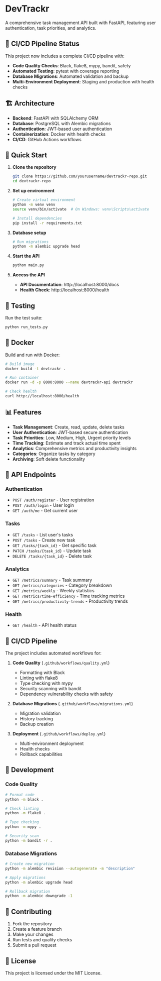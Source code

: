 # DevTrackr

A comprehensive task management API built with FastAPI, featuring user authentication, task priorities, and analytics.

## 🚀 **CI/CD Pipeline Status**

This project now includes a complete CI/CD pipeline with:
- **Code Quality Checks**: Black, flake8, mypy, bandit, safety
- **Automated Testing**: pytest with coverage reporting
- **Database Migrations**: Automated validation and backup
- **Multi-Environment Deployment**: Staging and production with health checks

## 🏗️ **Architecture**

- **Backend**: FastAPI with SQLAlchemy ORM
- **Database**: PostgreSQL with Alembic migrations
- **Authentication**: JWT-based user authentication
- **Containerization**: Docker with health checks
- **CI/CD**: GitHub Actions workflows

## 🚀 **Quick Start**

1. **Clone the repository**
   ```bash
   git clone https://github.com/yourusername/devtrackr-repo.git
   cd devtrackr-repo
   ```

2. **Set up environment**
   ```bash
   # Create virtual environment
   python -m venv venv
   source venv/bin/activate  # On Windows: venv\Scripts\activate
   
   # Install dependencies
   pip install -r requirements.txt
   ```

3. **Database setup**
   ```bash
   # Run migrations
   python -m alembic upgrade head
   ```

4. **Start the API**
   ```bash
   python main.py
   ```

5. **Access the API**
   - **API Documentation**: http://localhost:8000/docs
   - **Health Check**: http://localhost:8000/health

## 🧪 **Testing**

Run the test suite:
```bash
python run_tests.py
```

## 🐳 **Docker**

Build and run with Docker:
```bash
# Build image
docker build -t devtrackr .

# Run container
docker run -d -p 8000:8000 --name devtrackr-api devtrackr

# Check health
curl http://localhost:8000/health
```

## 📊 **Features**

- **Task Management**: Create, read, update, delete tasks
- **User Authentication**: JWT-based secure authentication
- **Task Priorities**: Low, Medium, High, Urgent priority levels
- **Time Tracking**: Estimate and track actual time spent
- **Analytics**: Comprehensive metrics and productivity insights
- **Categories**: Organize tasks by category
- **Archiving**: Soft delete functionality

## 🔧 **API Endpoints**

### **Authentication**
- `POST /auth/register` - User registration
- `POST /auth/login` - User login
- `GET /auth/me` - Get current user

### **Tasks**
- `GET /tasks` - List user's tasks
- `POST /tasks` - Create new task
- `GET /tasks/{task_id}` - Get specific task
- `PATCH /tasks/{task_id}` - Update task
- `DELETE /tasks/{task_id}` - Delete task

### **Analytics**
- `GET /metrics/summary` - Task summary
- `GET /metrics/categories` - Category breakdown
- `GET /metrics/weekly` - Weekly statistics
- `GET /metrics/time-efficiency` - Time tracking metrics
- `GET /metrics/productivity-trends` - Productivity trends

### **Health**
- `GET /health` - API health status

## 🚀 **CI/CD Pipeline**

The project includes automated workflows for:

1. **Code Quality** (`.github/workflows/quality.yml`)
   - Formatting with Black
   - Linting with flake8
   - Type checking with mypy
   - Security scanning with bandit
   - Dependency vulnerability checks with safety

2. **Database Migrations** (`.github/workflows/migrations.yml`)
   - Migration validation
   - History tracking
   - Backup creation

3. **Deployment** (`.github/workflows/deploy.yml`)
   - Multi-environment deployment
   - Health checks
   - Rollback capabilities

## 📝 **Development**

### **Code Quality**
```bash
# Format code
python -m black .

# Check linting
python -m flake8 .

# Type checking
python -m mypy .

# Security scan
python -m bandit -r .
```

### **Database Migrations**
```bash
# Create new migration
python -m alembic revision --autogenerate -m "description"

# Apply migrations
python -m alembic upgrade head

# Rollback migration
python -m alembic downgrade -1
```

## 🤝 **Contributing**

1. Fork the repository
2. Create a feature branch
3. Make your changes
4. Run tests and quality checks
5. Submit a pull request

## 📄 **License**

This project is licensed under the MIT License.
